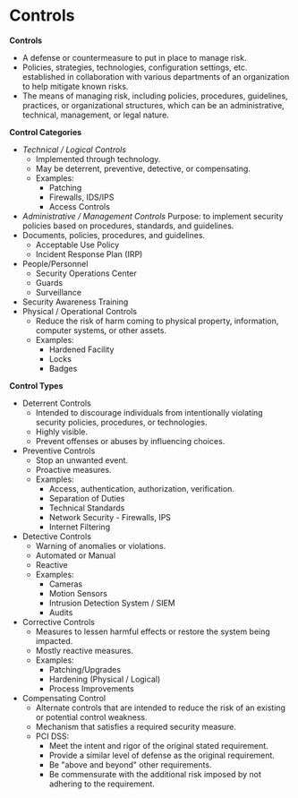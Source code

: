 # Controls

**Controls**

* A defense or countermeasure to put in place to manage risk.
* Policies, strategies, technologies, configuration settings, etc. established in collaboration with various departments of an organization to help mitigate known risks.
* The means of managing risk, including policies, procedures, guidelines, practices, or organizational structures, which can be an administrative, technical, management, or legal nature.

**Control Categories**

* _Technical / Logical Controls_
  * Implemented through technology.
  * May be deterrent, preventive, detective, or compensating.
  * Examples:
    * Patching
    * Firewalls, IDS/IPS
    * Access Controls
* _Administrative / Management Controls_        Purpose: to implement security policies based on procedures, standards, and guidelines.
* Documents, policies, procedures, and guidelines.
  * Acceptable Use Policy
  * Incident Response Plan \(IRP\)
* People/Personnel
  * Security Operations Center
  * Guards
  * Surveillance
* Security Awareness Training
* Physical / Operational Controls
  * Reduce the risk of harm coming to physical property, information, computer systems, or other assets.
  * Examples:
    * Hardened Facility
    * Locks
    * Badges

**Control Types**

* Deterrent Controls
  * Intended to discourage individuals from intentionally violating security policies, procedures, or technologies.
  * Highly visible.
  * Prevent offenses or abuses by influencing choices.
* Preventive Controls
  * Stop an unwanted event.
  * Proactive measures.
  * Examples:
    * Access, authentication, authorization, verification.
    * Separation of Duties
    * Technical Standards
    * Network Security - Firewalls, IPS
    * Internet Filtering
* Detective Controls
  * Warning of anomalies or violations.
  * Automated or Manual
  * Reactive
  * Examples:
    * Cameras
    * Motion Sensors
    * Intrusion Detection System / SIEM
    * Audits
* Corrective Controls
  * Measures to lessen harmful effects or restore the system being impacted.
  * Mostly reactive measures.
  * Examples:
    * Patching/Upgrades
    * Hardening \(Physical / Logical\)
    * Process Improvements
* Compensating Control
  * Alternate controls that are intended to reduce the risk of an existing or potential control weakness.
  * Mechanism that satisfies a required security measure.
  * PCI DSS:
    * Meet the intent and rigor of the original stated requirement.
    * Provide a similar level of defense as the original requirement.
    * Be "above and beyond" other requirements.
    * Be commensurate with the additional risk imposed by not adhering to the requirement.



